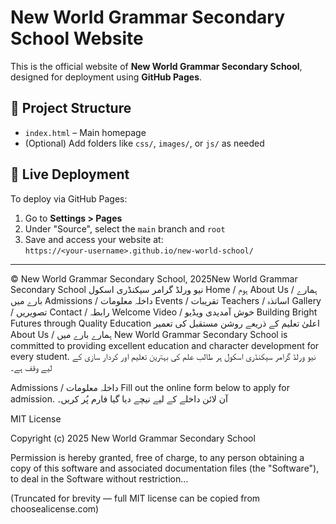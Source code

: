 # New World Grammar Secondary School Website

This is the official website of **New World Grammar Secondary School**, designed for deployment using **GitHub Pages**.

## 📁 Project Structure
- `index.html` – Main homepage
- (Optional) Add folders like `css/`, `images/`, or `js/` as needed

## 🚀 Live Deployment
To deploy via GitHub Pages:
1. Go to **Settings > Pages**
2. Under "Source", select the `main` branch and `root`
3. Save and access your website at:  
   `https://<your-username>.github.io/new-world-school/`

---

© New World Grammar Secondary School, 2025New World Grammar Secondary School
نیو ورلڈ گرامر سیکنڈری اسکول
Home / ہوم
About Us / ہمارے بارے میں
Admissions / داخلہ معلومات
Events / تقریبات
Teachers / اساتذہ
Gallery / تصویریں
Contact / رابطہ
Welcome Video / خوش آمدیدی ویڈیو
Building Bright Futures through Quality Education
اعلیٰ تعلیم کے ذریعے روشن مستقبل کی تعمیر
About Us / ہمارے بارے میں
New World Grammar Secondary School is committed to providing excellent education and character development for every student.
نیو ورلڈ گرامر سیکنڈری اسکول ہر طالب علم کی بہترین تعلیم اور کردار سازی کے لیے وقف ہے۔

Admissions / داخلہ معلومات
Fill out the online form below to apply for admission.
آن لائن داخلے کے لیے نیچے دیا گیا فارم پُر کریں۔

MIT License

Copyright (c) 2025 New World Grammar Secondary School

Permission is hereby granted, free of charge, to any person obtaining a copy
of this software and associated documentation files (the "Software"), to deal
in the Software without restriction...

(Truncated for brevity — full MIT license can be copied from choosealicense.com)
